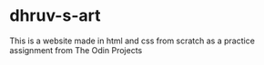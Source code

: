 # dhruv-s-art
This is a website made in html and css from scratch as a practice assignment from The Odin Projects
